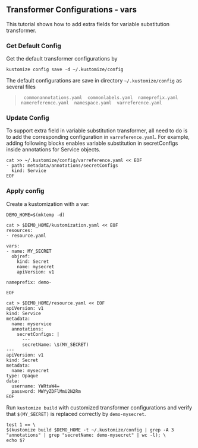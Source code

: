 ## Transformer Configurations - vars

This tutorial shows how to add extra fields for variable substitution transformer.

### Get Default Config
Get the default transformer configurations by

<!-- @saveConfig @test -->
```
kustomize config save -d ~/.kustomize/config
```
The default configurations are save in directory `~/.kustomize/config` as several files

> ```
>  commonannotations.yaml  commonlabels.yaml  nameprefix.yaml  namereference.yaml  namespace.yaml  varreference.yaml
> ```

### Update Config
To support extra field in variable substitution transformer, all need to do is to add the corresponding configuration in `varreference.yaml`. For example, adding following blocks enables variable substitution in secretConfigs inside annotations for Service objects.
<!-- @addConfig @test -->
```
cat >> ~/.kustomize/config/varreference.yaml << EOF
- path: metadata/annotations/secretConfigs
  kind: Service
EOF
```

### Apply config
Create a kustomization with a var:

<!-- @createKustomization @test -->
```
DEMO_HOME=$(mktemp -d)

cat > $DEMO_HOME/kustomization.yaml << EOF
resources:
- resource.yaml

vars:
- name: MY_SECRET
  objref:
    kind: Secret
    name: mysecret
    apiVersion: v1

nameprefix: demo-
 
EOF

cat > $DEMO_HOME/resource.yaml << EOF
apiVersion: v1
kind: Service
metadata:
  name: myservice
  annotations:
    secretConfigs: |
      ---
      secretName: \$(MY_SECRET)
---
apiVersion: v1
kind: Secret
metadata:
  name: mysecret
type: Opaque
data:
  username: YWRtaW4=
  password: MWYyZDFlMmU2N2Rm
EOF
```

Run `kustomize build` with customized transformer configurations and verify that
`$(MY_SECRET)` is replaced correctly by `demo-mysecret`.

<!-- @build @test -->
```
test 1 == \
$(kustomize build $DEMO_HOME -t ~/.kustomize/config | grep -A 3 "annotations" | grep "secretName: demo-mysecret" | wc -l); \
echo $?
```
